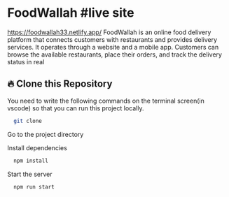 # FoodWallah  #live site 
https://foodwallah33.netlify.app/
FoodWallah is an online food delivery platform that connects customers with restaurants and provides delivery services. It operates through a website and a mobile app. Customers can browse the available restaurants, place their orders, and track the delivery status in real 
## 🔥 Clone this Repository
You need to write the following commands on the terminal screen(in vscode) so that you can run this project locally.

```bash
  git clone 
```
Go to the project directory

Install dependencies
```bash
  npm install
```
Start the server
```bash
  npm run start
```
